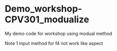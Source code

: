 # Demo_workshop-CPV301_modualize
My demo code for workshop using modual method

Note 1 input method for f4 not work like aspect